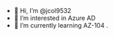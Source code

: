 - 👋 Hi, I’m @jcol9532
- 👀 I’m interested in Azure AD
- 🌱 I’m currently learning AZ-104
.

<!---
jcol9532/jcol9532 is a ✨ special ✨ repository because its `README.md` (this file) appears on your GitHub profile.
You can click the Preview link to take a look at your changes.
--->
